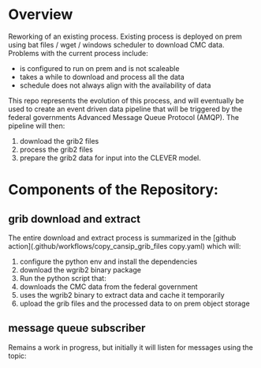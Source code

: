 # Overview

Reworking of an existing process.  Existing process is deployed on prem using
bat files / wget / windows scheduler to download CMC data.  Problems with the
current process include:

* is configured to run on prem and is not scaleable
* takes a while to download and process all the data
* schedule does not always align with the availability of data

This repo represents the evolution of this process, and will eventually be used
to create an event driven data pipeline that will be triggered by the federal
governments Advanced Message Queue Protocol (AMQP).  The pipeline will then:

1. download the grib2 files
1. process the grib2 files
1. prepare the grib2 data for input into the CLEVER model.

# Components of the Repository:

## grib download and extract

The entire download and extract process is summarized in the [github action](.github/workflows/copy_cansip_grib_files copy.yaml)
which will:

1. configure the python env and install the dependencies
1. download the wgrib2 binary package
1. Run the python script that:
  1. downloads the CMC data from the federal government
  1. uses the wgrib2 binary to extract data and cache it temporarily
  1. upload the grib files and the processed data to on prem object
     storage

## message queue subscriber

Remains a work in progress, but initially it will listen for messages using the
topic: 


